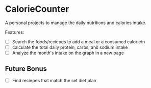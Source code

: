 # CalorieCounter

A personal projects to manage the daily nutritions and calories intake.

Features:
- [ ] Search the foods/reciepes to add a meal or a consumed calorie\n
- [ ] calculate the total daily protein, carbs, and sodium intake
- [ ] Analyze the month's intake on the graph in a new page

## Future Bonus
- [ ] Find reciepes that match the set diet plan
